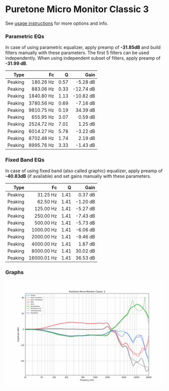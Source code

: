 # Puretone Micro Monitor Classic 3
See [usage instructions](https://github.com/jaakkopasanen/AutoEq#usage) for more options and info.

### Parametric EQs
In case of using parametric equalizer, apply preamp of **-31.85dB** and build filters manually
with these parameters. The first 5 filters can be used independently.
When using independent subset of filters, apply preamp of **-31.99 dB**.

| Type    | Fc         |    Q | Gain      |
|--------:|-----------:|-----:|----------:|
| Peaking | 180.26 Hz  | 0.57 | -5.28 dB  |
| Peaking | 883.06 Hz  | 0.33 | -12.74 dB |
| Peaking | 1840.80 Hz | 1.13 | -10.82 dB |
| Peaking | 3780.56 Hz | 0.69 | -7.16 dB  |
| Peaking | 9810.75 Hz | 0.19 | 34.39 dB  |
| Peaking | 655.95 Hz  | 3.07 | 0.59 dB   |
| Peaking | 2524.72 Hz | 7.01 | 1.25 dB   |
| Peaking | 6014.27 Hz | 5.78 | -3.22 dB  |
| Peaking | 6702.48 Hz | 1.74 | 2.19 dB   |
| Peaking | 8995.76 Hz | 3.33 | -1.43 dB  |

### Fixed Band EQs
In case of using fixed band (also called graphic) equalizer, apply preamp of **-40.83dB**
(if available) and set gains manually with these parameters.

| Type    | Fc          |    Q | Gain     |
|--------:|------------:|-----:|---------:|
| Peaking | 31.25 Hz    | 1.41 | 0.37 dB  |
| Peaking | 62.50 Hz    | 1.41 | -1.20 dB |
| Peaking | 125.00 Hz   | 1.41 | -5.27 dB |
| Peaking | 250.00 Hz   | 1.41 | -7.43 dB |
| Peaking | 500.00 Hz   | 1.41 | -5.73 dB |
| Peaking | 1000.00 Hz  | 1.41 | -6.06 dB |
| Peaking | 2000.00 Hz  | 1.41 | -9.46 dB |
| Peaking | 4000.00 Hz  | 1.41 | 1.87 dB  |
| Peaking | 8000.00 Hz  | 1.41 | 30.02 dB |
| Peaking | 16000.01 Hz | 1.41 | 36.53 dB |

### Graphs
![](./Puretone%20Micro%20Monitor%20Classic%203.png)